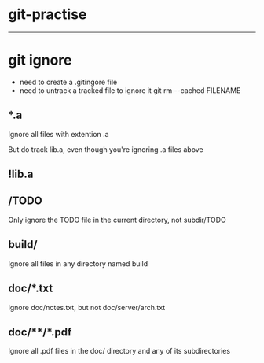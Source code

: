 
# git-practise

------------

# git ignore

* need to create  a .gitingore file
* need to untrack a tracked file to ignore it git rm --cached FILENAME

## *.a

Ignore all files with extention .a

But do track lib.a, even though you're ignoring .a files above

## !lib.a

## /TODO

Only ignore the TODO file in the current directory, not subdir/TODO

## build/

Ignore all files in any directory named build

## doc/*.txt

Ignore doc/notes.txt, but not doc/server/arch.txt

## doc/**/*.pdf

Ignore all .pdf files in the doc/ directory and any of its subdirectories
